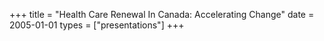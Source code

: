 +++
title = "Health Care Renewal In Canada: Accelerating Change"
date = 2005-01-01
types = ["presentations"]
+++
